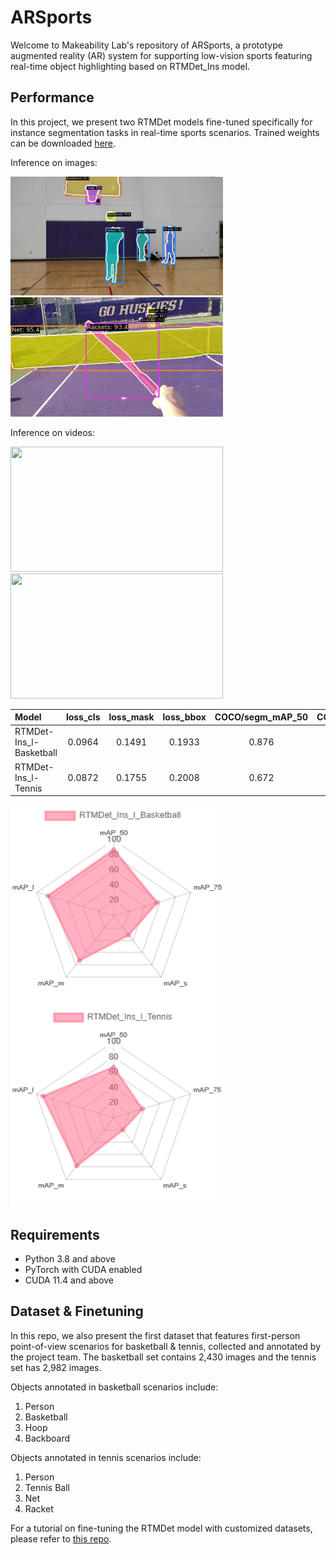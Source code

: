 # ARSports

Welcome to Makeability Lab's repository of ARSports, a prototype augmented reality (AR) system for supporting low-vision sports featuring real-time object highlighting based on RTMDet_Ins model. 

## Performance

In this project, we present two RTMDet models fine-tuned specifically for instance segmentation tasks in real-time sports scenarios. Trained weights can be downloaded [here](https://drive.google.com/file/d/1R8NOdyd3fJj7GZ1pke6qy94cS28llVvo/view?usp=drive_link).

Inference on images:
<p align="left">
    <img src="demo/image_basketball.png" width=340px/>
    <img src="demo/image_tennis.png" width=340px/>
</p>

Inference on videos:
<p align="left">
    <img src="demo/test_lvb_l.gif" width=340px height=200px/>
    <img src="demo/test_lvt_l.gif" width=340px height=200px/>
</p>

| Model     | loss_cls | loss_mask | loss_bbox | COCO/segm_mAP_50 | COCO/segm_mAP_75 | COCO/segm_mAP_s | COCO/segm_mAP_m | COCO/segm_mAP_l |
|:----------|:------------:|:----------:|:-------------------------:|:----------------------:|:-----------------------------------------------:|:--------------------------------------------------:|:----------:|:----------:|
| RTMDet-Ins_l-Basketball |   0.0964   |    0.1491     |             0.1933             |          0.876          |                      0.569                      |                       0.316                        |     0.733      |     0.866      |
| RTMDet-Ins_l-Tennis |   0.0872   |    0.1755     |             0.2008             |          0.672          |                      0.381                      |                       0.205                        |     0.783      |     0.921      |   

<p align="left">
    <img src="demo/radar_b.png" width=340px height=320px/>
    <img src="demo/radar_t.png" width=340px height=320px/>
</p>


## Requirements
* Python 3.8 and above
* PyTorch with CUDA enabled
* CUDA 11.4 and above


## Dataset & Finetuning

In this repo, we also present the first dataset that features first-person point-of-view scenarios for basketball & tennis, collected and annotated by the project team. The basketball set contains 2,430 images and the tennis set has 2,982 images.

Objects annotated in basketball scenarios include:
1. Person
2. Basketball
3. Hoop
4. Backboard

Objects annotated in tennis scenarios include:
1. Person
2. Tennis Ball
3. Net
4. Racket


For a tutorial on fine-tuning the RTMDet model with customized datasets, please refer to [this repo](https://github.com/makeabilitylab/mmdet-fine-tuning).
